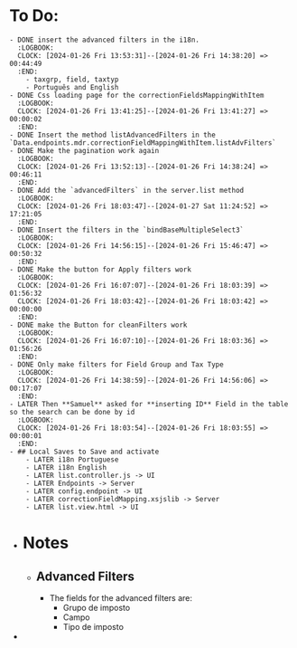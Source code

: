 # To Do:
	- DONE insert the advanced filters in the i18n.
	  :LOGBOOK:
	  CLOCK: [2024-01-26 Fri 13:53:31]--[2024-01-26 Fri 14:38:20] =>  00:44:49
	  :END:
		- taxgrp, field, taxtyp
		- Português and English
	- DONE Css loading page for the correctionFieldsMappingWithItem
	  :LOGBOOK:
	  CLOCK: [2024-01-26 Fri 13:41:25]--[2024-01-26 Fri 13:41:27] =>  00:00:02
	  :END:
	- DONE Insert the method listAdvancedFilters in the `Data.endpoints.mdr.correctionFieldMappingWithItem.listAdvFilters`
	- DONE Make the pagination work again
	  :LOGBOOK:
	  CLOCK: [2024-01-26 Fri 13:52:13]--[2024-01-26 Fri 14:38:24] =>  00:46:11
	  :END:
	- DONE Add the `advancedFilters` in the server.list method
	  :LOGBOOK:
	  CLOCK: [2024-01-26 Fri 18:03:47]--[2024-01-27 Sat 11:24:52] =>  17:21:05
	  :END:
	- DONE Insert the filters in the `bindBaseMultipleSelect3`
	  :LOGBOOK:
	  CLOCK: [2024-01-26 Fri 14:56:15]--[2024-01-26 Fri 15:46:47] =>  00:50:32
	  :END:
	- DONE Make the button for Apply filters work
	  :LOGBOOK:
	  CLOCK: [2024-01-26 Fri 16:07:07]--[2024-01-26 Fri 18:03:39] =>  01:56:32
	  CLOCK: [2024-01-26 Fri 18:03:42]--[2024-01-26 Fri 18:03:42] =>  00:00:00
	  :END:
	- DONE make the Button for cleanFilters work
	  :LOGBOOK:
	  CLOCK: [2024-01-26 Fri 16:07:10]--[2024-01-26 Fri 18:03:36] =>  01:56:26
	  :END:
	- DONE Only make filters for Field Group and Tax Type
	  :LOGBOOK:
	  CLOCK: [2024-01-26 Fri 14:38:59]--[2024-01-26 Fri 14:56:06] =>  00:17:07
	  :END:
	- LATER Then **Samuel** asked for **inserting ID** Field in the table so the search can be done by id
	  :LOGBOOK:
	  CLOCK: [2024-01-26 Fri 18:03:54]--[2024-01-26 Fri 18:03:55] =>  00:00:01
	  :END:
	- ## Local Saves to Save and activate
		- LATER i18n Portuguese
		- LATER i18n English
		- LATER list.controller.js -> UI
		- LATER Endpoints -> Server
		- LATER config.endpoint -> UI
		- LATER correctionFieldMapping.xsjslib -> Server
		- LATER list.view.html -> UI
- # Notes
	- ## Advanced Filters
		- The fields for the advanced filters are:
			- Grupo de imposto
			- Campo
			- Tipo de imposto
-